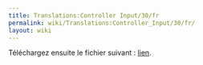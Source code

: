 ```yaml
---
title: Translations:Controller Input/30/fr
permalink: wiki/Translations:Controller_Input/30/fr/
layout: wiki
---
```


Téléchargez ensuite le fichier suivant :
[lien](https://raw.githubusercontent.com/tidalcycles/Tidal/master/pd/midi-osc-bridge.pd).
